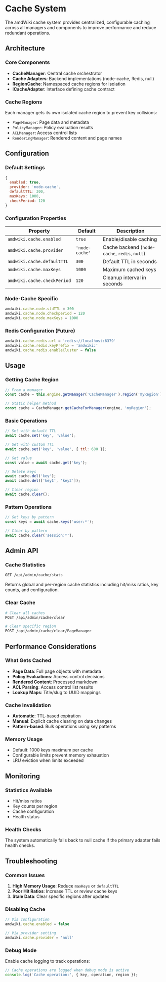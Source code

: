 # Cache System

The amdWiki cache system provides centralized, configurable caching across all managers and components to improve performance and reduce redundant operations.

## Architecture

### Core Components

- **CacheManager**: Central cache orchestrator
- **Cache Adapters**: Backend implementations (node-cache, Redis, null)
- **RegionCache**: Namespaced cache regions for isolation
- **ICacheAdapter**: Interface defining cache contract

### Cache Regions

Each manager gets its own isolated cache region to prevent key collisions:

- `PageManager`: Page data and metadata
- `PolicyManager`: Policy evaluation results
- `ACLManager`: Access control lists
- `RenderingManager`: Rendered content and page names

## Configuration

### Default Settings

```javascript
{
  enabled: true,
  provider: 'node-cache',
  defaultTTL: 300,
  maxKeys: 1000,
  checkPeriod: 120
}
```

### Configuration Properties

| Property | Default | Description |
|----------|---------|-------------|
| `amdwiki.cache.enabled` | `true` | Enable/disable caching |
| `amdwiki.cache.provider` | `'node-cache'` | Cache backend (`node-cache`, `redis`, `null`) |
| `amdwiki.cache.defaultTTL` | `300` | Default TTL in seconds |
| `amdwiki.cache.maxKeys` | `1000` | Maximum cached keys |
| `amdwiki.cache.checkPeriod` | `120` | Cleanup interval in seconds |

### Node-Cache Specific

```javascript
amdwiki.cache.node.stdTTL = 300
amdwiki.cache.node.checkperiod = 120
amdwiki.cache.node.maxKeys = 1000
```

### Redis Configuration (Future)

```javascript
amdwiki.cache.redis.url = 'redis://localhost:6379'
amdwiki.cache.redis.keyPrefix = 'amdwiki:'
amdwiki.cache.redis.enableCluster = false
```

## Usage

### Getting Cache Region

```javascript
// From a manager
const cache = this.engine.getManager('CacheManager').region('myRegion');

// Static helper method
const cache = CacheManager.getCacheForManager(engine, 'myRegion');
```

### Basic Operations

```javascript
// Set with default TTL
await cache.set('key', 'value');

// Set with custom TTL
await cache.set('key', 'value', { ttl: 600 });

// Get value
const value = await cache.get('key');

// Delete keys
await cache.del('key');
await cache.del(['key1', 'key2']);

// Clear region
await cache.clear();
```

### Pattern Operations

```javascript
// Get keys by pattern
const keys = await cache.keys('user:*');

// Clear by pattern
await cache.clear('session:*');
```

## Admin API

### Cache Statistics

```bash
GET /api/admin/cache/stats
```

Returns global and per-region cache statistics including hit/miss ratios, key counts, and configuration.

### Clear Cache

```bash
# Clear all caches
POST /api/admin/cache/clear

# Clear specific region
POST /api/admin/cache/clear/PageManager
```

## Performance Considerations

### What Gets Cached

- **Page Data**: Full page objects with metadata
- **Policy Evaluations**: Access control decisions
- **Rendered Content**: Processed markdown
- **ACL Parsing**: Access control list results
- **Lookup Maps**: Title/slug to UUID mappings

### Cache Invalidation

- **Automatic**: TTL-based expiration
- **Manual**: Explicit cache clearing on data changes
- **Pattern-based**: Bulk operations using key patterns

### Memory Usage

- Default: 1000 keys maximum per cache
- Configurable limits prevent memory exhaustion
- LRU eviction when limits exceeded

## Monitoring

### Statistics Available

- Hit/miss ratios
- Key counts per region
- Cache configuration
- Health status

### Health Checks

The system automatically falls back to null cache if the primary adapter fails health checks.

## Troubleshooting

### Common Issues

1. **High Memory Usage**: Reduce `maxKeys` or `defaultTTL`
2. **Poor Hit Ratios**: Increase TTL or review cache keys
3. **Stale Data**: Clear specific regions after updates

### Disabling Cache

```javascript
// Via configuration
amdwiki.cache.enabled = false

// Via provider setting
amdwiki.cache.provider = 'null'
```

### Debug Mode

Enable cache logging to track operations:

```javascript
// Cache operations are logged when debug mode is active
console.log('Cache operation:', { key, operation, region });
```
